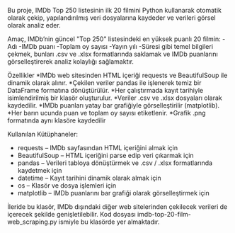 Bu proje, IMDb Top 250 listesinin ilk 20 filmini Python kullanarak otomatik olarak çekip, yapılandırılmış veri dosyalarına kaydeder ve verileri görsel olarak analiz eder.

Amaç, IMDb’nin güncel "Top 250" listesindeki en yüksek puanlı 20 filmin:
-Adı
-IMDb puanı
-Toplam oy sayısı
-Yayın yılı
-Süresi
gibi temel bilgileri çekmek, bunları .csv ve .xlsx formatlarında saklamak ve IMDb puanlarını görselleştirerek analiz kolaylığı sağlamaktır.

Özellikler
*IMDb web sitesinden HTML içeriği requests ve BeautifulSoup ile dinamik olarak alınır.
*Çekilen veriler pandas ile işlenerek temiz bir DataFrame formatına dönüştürülür.
*Her çalıştırmada kayıt tarihiyle isimlendirilmiş bir klasör oluşturulur.
*Veriler .csv ve .xlsx dosyaları olarak kaydedilir.
*IMDb puanları yatay bar grafiğiyle görselleştirilir (matplotlib).
*Her barın ucunda puan ve toplam oy sayısı etiketlenir.
*Grafik .png formatında aynı klasöre kaydedilir

Kullanılan Kütüphaneler:

+ requests – IMDb sayfasından HTML içeriğini almak için
+ BeautifulSoup – HTML içeriğini parse edip veri çıkarmak için
+ pandas – Verileri tabloya dönüştürmek ve .csv / .xlsx formatlarında kaydetmek için
+ datetime – Kayıt tarihini dinamik olarak almak için
+ os – Klasör ve dosya işlemleri için
+ matplotlib – IMDb puanlarını bar grafiği olarak görselleştirmek için

İleride bu klasör, IMDb dışındaki diğer web sitelerinden çekilecek verileri de içerecek şekilde genişletilebilir.
Kod dosyası imdb-top-20-film-web_scraping.py ismiyle bu klasörde yer almaktadır.

